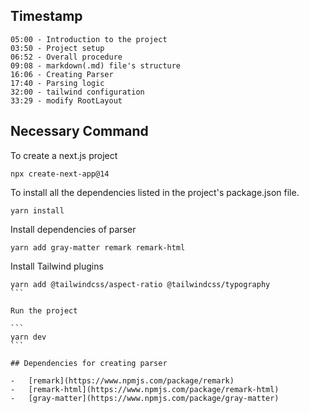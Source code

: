 ## Timestamp

```
05:00 - Introduction to the project
03:50 - Project setup
06:52 - Overall procedure
09:08 - markdown(.md) file's structure
16:06 - Creating Parser
17:40 - Parsing logic
32:00 - tailwind configuration
33:29 - modify RootLayout
```

## Necessary Command

To create a next.js project

```
npx create-next-app@14
```

To install all the dependencies listed in the project's package.json file.

```
yarn install
```

Install dependencies of parser

```
yarn add gray-matter remark remark-html
```

Install Tailwind plugins

````
yarn add @tailwindcss/aspect-ratio @tailwindcss/typography
```

Run the project

```
yarn dev
```

## Dependencies for creating parser

-   [remark](https://www.npmjs.com/package/remark)
-   [remark-html](https://www.npmjs.com/package/remark-html)
-   [gray-matter](https://www.npmjs.com/package/gray-matter)
````
